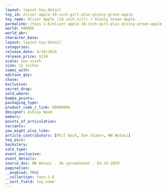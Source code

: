 ```yaml
---
layout: layout-toy-detail 
toy_id: oliver-apple-10-inch-girl-plus-glossy-green-apple
toy_name: Oliver Apple (10 inch Girl) + Glossy Green Apple
permalink: /toys-1-6/oliver-apple-10-inch-girl-plus-glossy-green-apple.html
world: PARADE
world_abr: 
character_base: 
layout: layout-toy-detail
categories: 
release_date: 4/10/2014
release_price: $110 
scale: one sixth
size: 12 inches
comes_with: 
edition_qty: 
chase: 
exclusive: 
secret_drop: 
sold_where: 
bamba_points: 
packaging_type: 
product_code_/_link: 000000OA
designer: Ashley Wood
makers: 
points_of_articulation: 
variants: 
you_might_also_like: 
article_contributors: [Phil Back, Don Slater, MW Wutasi]
toy_pics: 
backstory: 
sale_type: 
event_exclusive: 
event_details: 
source_doc: MW Wutasi - 3A spreadsheet - 01-15-2019
pagination: 
__enabled: TRUE
__collection: toys-1-6
__sort_field: toy_name'
---
```

